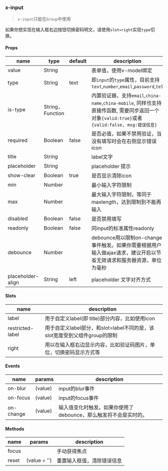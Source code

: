 ### x-input

> `x-input`只能在`Group`中使用

如果你想实现在输入框右边按钮切换密码明文，请使用`slot=right`实现`type`切换。

#### Props

|name|type|default|description|
|----|----|-------|-----------|
|value|String||表单值，使用v-model绑定|
|type|String|text|即`input`的`type`属性，目前支持 `text`,`number`,`email`,`password`,`tel`|
|is-type|String，Function||内置验证器，支持`email`,`china-name`,`china-mobile`, 同样也支持直接传函数, 需要同步返回一个对象`{valid:true}`或者`{valid:false, msg:错误信息}`|
|required|Boolean|false|是否必值，如果不禁用验证，当没有填写时会在右侧显示错误icon|
|title|String||label文字|
|placeholder|String||placeholder 提示|
|show-clear|Boolean|true|是否显示清除icon|
|min|Number||最小输入字符限制|
|max|Number||最大输入字符限制，等同于maxlength，达到限制到不能再输入|
|disabled|Boolean|false|是否禁用填写|
|readonly|Boolean|false|同input的标准属性readonly|
|debounce|Number||debounce用以限制on-change事件触发。如果你需要根据用户输入做ajax请求，建议开启以节省无效请求和服务器资源，单位为毫秒|
|placeholder-align|String|left|placeholder 文字对齐方式|

#### Slots

|name|description|
|----|-----------|
|label|用于自定义label(即 title)部分内容，比如使用icon|
|restricted-label	|用于自定义label部分，和slot=label不同的是，该slot宽度受到父组件group的限制|
|right|用以在输入框右边显示内容，比如验证码图片，单位，切换密码显示方式等|

#### Events

|name|params|description|
|----|------|-----------|
|on-blur|(value)|input的blur事件|
|on-focus|(value)	|input的focus事件|
|on-change|(value)|输入值变化时触发。如果你使用了debounce，那么触发将不会是实时的。|

#### Methods

|name|params|description|
|----|------|-----------|
|focus||手动获得焦点|
|reset|(value = '')|重置输入框值，清除错误信息|
